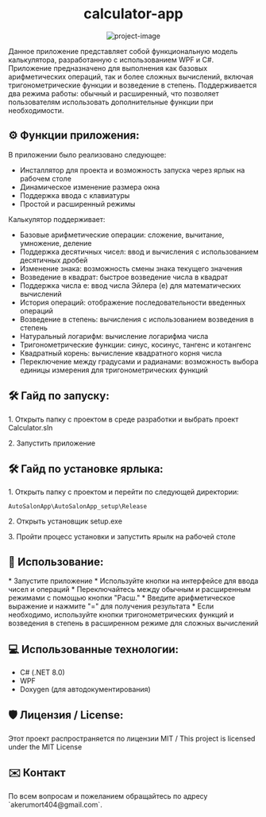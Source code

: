 <h1 align="center" id="title">calculator-app</h1>

<p align="center"><img src="https://socialify.git.ci/akerumort/calculator-app/image?description=1&font=Jost&language=1&name=1&owner=1&theme=Dark" alt="project-image"></p>
<p id="description"> Данное приложение представляет собой функциональную модель калькулятора, разработанную с использованием WPF и C#. Приложение предназначено для выполнения как базовых арифметических операций, так и более сложных вычислений, включая тригонометрические функции и возведение в степень. Поддерживается два режима работы: обычный и расширенный, что позволяет пользователям использовать дополнительные функции при необходимости.
</p>

<h2>⚙️ Функции приложения: </h2>

В приложении было реализовано следующее:

*   Инсталлятор для проекта и возможность запуска через ярлык на рабочем столе
*   Динамическое изменение размера окна
*   Поддержка ввода с клавиатуры
*   Простой и расширенный режимы

Калькулятор поддерживает:

*   Базовые арифметические операции: сложение, вычитание, умножение, деление
*   Поддержка десятичных чисел: ввод и вычисления с использованием десятичных дробей
*   Изменение знака: возможность смены знака текущего значения
*   Возведение в квадрат: быстрое возведение числа в квадрат
*   Поддержка числа e: ввод числа Эйлера (e) для математических вычислений
*   История операций: отображение последовательности введенных операций
*   Возведение в степень: вычисления с использованием возведения в степень
*   Натуральный логарифм: вычисление логарифма числа
*   Тригонометрические функции: синус, косинус, тангенс и котангенс
*   Квадратный корень: вычисление квадратного корня числа
*   Переключение между градусами и радианами: возможность выбора единицы измерения для тригонометрических функций

<h2>🛠️ Гайд по запуску: </h2>

<p>1. Открыть папку с проектом в среде разработки и выбрать проект Calculator.sln </p>

<p>2. Запустить приложение </p>

<h2>🛠️ Гайд по установке ярлыка: </h2>

<p>1. Открыть папку с проектом и перейти по следующей директории: </p>

```
AutoSalonApp\AutoSalonApp_setup\Release
```

<p>2. Открыть установщик setup.exe </p>

<p>3. Пройти процесс установки и запустить ярылк на рабочей столе </p>

<h2>📌 Использование: </h2>
*   Запустите приложение
*   Используйте кнопки на интерфейсе для ввода чисел и операций
*   Переключайтесь между обычным и расширенным режимами с помощью кнопки "Расш."
*   Введите арифметическое выражение и нажмите "=" для получения результата
*   Если необходимо, используйте кнопки тригонометрических функций и возведения в степень в расширенном режиме для сложных вычислений

<h2>💻 Использованные технологии: </h2>

*   C# (.NET 8.0)
*   WPF
*   Doxygen (для автодокументирования)
  
<h2>🛡️ Лицензия / License: </h2>

Этот проект распространяется по лицензии MIT / This project is licensed under the MIT License

<h2> ✉️ Контакт </h2>
По всем вопросам и пожеланием обращайтесь по адресу `akerumort404@gmail.com`.
